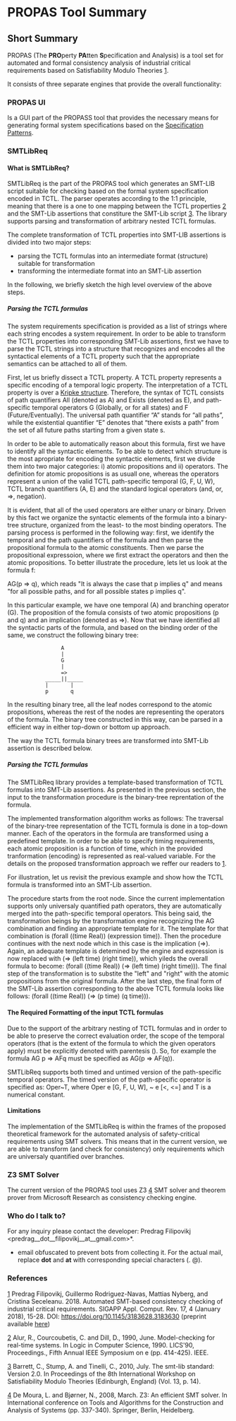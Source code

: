 # PROPAS Tool Summary

## Short Summary

PROPAS (The **PRO**perty **PA**tten **S**pecification and Analysis) is a tool set for automated and formal consistency analysis of industrial critical requirements based on Satisfiability Modulo Theories [1](#filipovikjACA).


It consists of three separate engines that provide the overall functionality:


### PROPAS UI 

  Is a GUI part of the PROPASS tool that provides the necessary means for generating formal system specifications based on the [Specification Patterns](http://patterns.projects.cs.ksu.edu/).    
    
### SMTLibReq ###

#### What is SMTLibReq? ####

SMTLibReq is the part of the PROPAS tool which generates an SMT-LIB script suitable for checking based
on the formal system specification encoded in TCTL. The parser operates according to the 1:1 principle, meaning that there is a one to one mapping between the TCTL properties [2](#alurMCDT) and the SMT-Lib assertions that constiture the SMT-Lib script [3](#smtlib). The library supports parsing and transformation of arbitrary nested TCTL formulas.

The complete transformation of TCTL properties into SMT-LIB assertions is divided into two major steps:

* parsing the TCTL formulas into an intermediate format (structure) suitable for transformation
* transforming the intermediate format into an SMT-Lib assertion

In the following, we briefly sketch the high level overview of the above steps.

##### Parsing the TCTL formulas #####

The system requirements specification is provided as a list of strings where each string encodes a system requirement. In order to be able to transform the TCTL properties into corresponding SMT-Lib assertions, first we have to parse the TCTL strings into a structure that recognizes and encodes all the syntactical elements of a TCTL property such that the appropriate semantics can be attached to all of them.

First, let us briefly dissect a TCTL property. A TCTL property represents a specific encoding of a temporal logic property. The interpretation of a TCTL property is over a [Kripke structure](https://en.wikipedia.org/wiki/Kripke_structure_(model_checking)). Therefore, the syntax of TCTL consists of path quantifiers All (denoted as A) and Exists (denoted as E), and path-specific temporal operators G (Globally, or for all states) and F (Future/Eventually). The universal path quantifier “A” stands for “all paths”, while the existential quantifier “E” denotes that “there exists a path” from the set of all future paths starting from a given state s.    

In order to be able to automatically reason about this formula, first we have to identify all the syntactic elements. To be able to detect which structure is the most apropriate for encoding the syntactic elements, first we divide them into two major categories: i) atomic propositions and ii) operators. The definition for atomic propositions is as usuall one, whereas the operators represent a union of the valid TCTL path-specific temporal (G, F, U, W), TCTL branch quantifiers (A, E) and the standard logical operators (and, or, =>, negation). 

It is evident, that all of the used operators are either unary or binary. Driven by this fact we organize the syntactic elements of the formula into a binary-tree structure, organized from the least- to the most binding operators. The parsing process is performed in the following way: first, we identify the temporal and the path quantifiers of the formula and then parse the propositional formula to the atomic constituents. Then we parse the propositional expressoion, where we first extract the operators and then the atomic propositions. To better illustrate the procedure, lets let us look at the formula f: 

AG(p => q), which reads "It is always the case that p implies q" and means "for all possible paths, and for all possible states p implies q".

In this particular example, we have one temporal (A) and branching operator (G). The proposition of the fomula consists of two atomic propositions (p and q) and an implication (denoted as =>). Now that we have identified all the syntactic parts of the formula, and based on the binding order of the same, we construct the following binary tree:

				     A
				     |
				     G
				     |
				     =>
				_____||_____
				|	    |
				p	    q

In the resulting binary tree, all the leaf nodes correspond to the atomic propositions, whereas the rest of the nodes are representing the operators of the formula. The binary tree constructed in this way, can be parsed in a efficient way in either top-down or bottom up approach. 

The way the TCTL formula binary trees are transformed into SMT-Lib assertion is described below.


##### Parsing the TCTL formulas #####


The SMTLibReq library provides a template-based transformation of TCTL formulas into SMT-Lib assertions. As presented in the previous section, the input to the transformation procedure is the binary-tree reprentation of the formula. 

The implemented transformation algorithm works as follows:
	The traversal of the binary-tree representation of the TCTL formula is done in a top-down manner. Each of the operators in the formula are transformed using a predefined template. In order to be able to specify timing requirements, each atomic proposition is a function of time, which in the provided tranformation (encoding) is represented as real-valued variable. For the details on the proposed transformation approach we reffer our readers to [1](#filipovikjACA).
	
For illustration, let us revisit the previous example and show how the TCTL formula is transformed into an SMT-Lib assertion.

The procedure starts from the root node. Since the current implementation supports only universaly quantified path operators, they are automatically merged into the path-specific temporal operators. This being said, the transformation beings by the transformation engine recognizing the AG combination and finding an appropriate template for it. The template for that combination is (forall ((time Real)) (expression time)). Then the procedure continues with the next node which in this case is the implication (=>). Again, an adequate template is detemined by the engine and expression is now replaced with (=> (left time) (right time)), which yileds the overall formula to become: (forall ((time Real)) (=> (left time) (right time))). The final step of the transformation is to substite the "left" and "right" with the atomic propositions from the original formula. After the last step, the final form of the SMT-Lib assertion corresponding to the above TCTL formula looks like follows: (forall ((time Real)) (=> (p time) (q time))).

#### The Required Formatting of the input TCTL formulas ####

Due to the support of the arbitrary nesting of TCTL formulas and in order to be able to preserve the correct evaluation order, the scope of the temporal operators (that is the extent of the formula to which the given operators apply) must be explicitly denoted with parentesis (). So, for example the formula
AG p => AFq must be specified as AG(p => AF(q)).

SMTLibReq supports both timed and untimed version of the path-specific temporal operators. The timed version of the path-specific operator is specified as: Oper~T, where Oper e \[G, F, U, W], ~ e \[<, <=] and T is a numerical constant.

#### Limitations ####

The implementation of the SMTLibReq is within the frames of the proposed theoretical framework for the automated analysis of safety-critical requirements using SMT solvers. This means that in the current version, we are able to transform (and check for consistency) only requirements which are universaly quantified over branches. 


### Z3 SMT Solver

  The current version of the PROPAS tool uses Z3 [4](#deMouraZ3) SMT solver and theorem prover from Microsoft Research as consistency checking engine.

### Who do I talk to? ###

For any inquiry please contact the developer: Predrag Filipovikj <predrag__dot__filipovikj__at__gmail.com>*.

* email obfuscated to prevent bots from collecting it. For the actual mail, replace __dot__ and __at__ with corresponding special characters (. @).

### References

[1](#filipovikjACA) Predrag Filipovikj, Guillermo Rodriguez-Navas, Mattias Nyberg, and Cristina Seceleanu. 2018. Automated SMT-based consistency checking of industrial critical requirements. SIGAPP Appl. Comput. Rev. 17, 4 (January 2018), 15-28. DOI: https://doi.org/10.1145/3183628.3183630 (preprint available [here](http://www.es.mdh.se/publications/4980-Automated_SMT_based_Consistency_Checking_of_Industrial_Critical_Requirements))

[2](#alurMCDT) Alur, R., Courcoubetis, C. and Dill, D., 1990, June. Model-checking for real-time systems. In Logic in Computer Science, 1990. LICS'90, Proceedings., Fifth Annual IEEE Symposium on e (pp. 414-425). IEEE.

[3](#smtlib) Barrett, C., Stump, A. and Tinelli, C., 2010, July. The smt-lib standard: Version 2.0. In Proceedings of the 8th International Workshop on Satisfiability Modulo Theories (Edinburgh, England) (Vol. 13, p. 14).

[4](deMouraZ3) De Moura, L. and Bjørner, N., 2008, March. Z3: An efficient SMT solver. In International conference on Tools and Algorithms for the Construction and Analysis of Systems (pp. 337-340). Springer, Berlin, Heidelberg.
